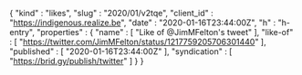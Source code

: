 {
  "kind" : "likes",
  "slug" : "2020/01/v2tqe",
  "client_id" : "https://indigenous.realize.be",
  "date" : "2020-01-16T23:44:00Z",
  "h" : "h-entry",
  "properties" : {
    "name" : [ "Like of @JimMFelton's tweet" ],
    "like-of" : [ "https://twitter.com/JimMFelton/status/1217759205706301440" ],
    "published" : [ "2020-01-16T23:44:00Z" ],
    "syndication" : [ "https://brid.gy/publish/twitter" ]
  }
}
